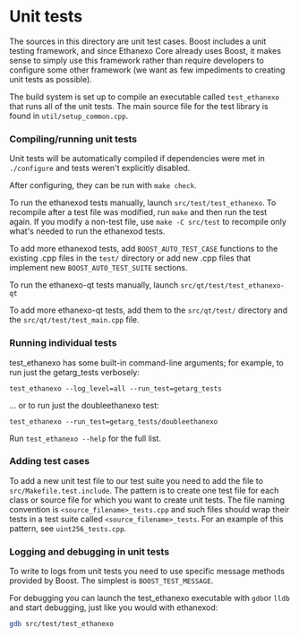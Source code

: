 # Unit tests

The sources in this directory are unit test cases. Boost includes a
unit testing framework, and since Ethanexo Core already uses Boost, it makes
sense to simply use this framework rather than require developers to
configure some other framework (we want as few impediments to creating
unit tests as possible).

The build system is set up to compile an executable called `test_ethanexo`
that runs all of the unit tests. The main source file for the test library is found in
`util/setup_common.cpp`.

### Compiling/running unit tests

Unit tests will be automatically compiled if dependencies were met in `./configure`
and tests weren't explicitly disabled.

After configuring, they can be run with `make check`.

To run the ethanexod tests manually, launch `src/test/test_ethanexo`. To recompile
after a test file was modified, run `make` and then run the test again. If you
modify a non-test file, use `make -C src/test` to recompile only what's needed
to run the ethanexod tests.

To add more ethanexod tests, add `BOOST_AUTO_TEST_CASE` functions to the existing
.cpp files in the `test/` directory or add new .cpp files that
implement new `BOOST_AUTO_TEST_SUITE` sections.

To run the ethanexo-qt tests manually, launch `src/qt/test/test_ethanexo-qt`

To add more ethanexo-qt tests, add them to the `src/qt/test/` directory and
the `src/qt/test/test_main.cpp` file.

### Running individual tests

test_ethanexo has some built-in command-line arguments; for
example, to run just the getarg_tests verbosely:

    test_ethanexo --log_level=all --run_test=getarg_tests

... or to run just the doubleethanexo test:

    test_ethanexo --run_test=getarg_tests/doubleethanexo

Run `test_ethanexo --help` for the full list.

### Adding test cases

To add a new unit test file to our test suite you need
to add the file to `src/Makefile.test.include`. The pattern is to create
one test file for each class or source file for which you want to create
unit tests. The file naming convention is `<source_filename>_tests.cpp`
and such files should wrap their tests in a test suite
called `<source_filename>_tests`. For an example of this pattern,
see `uint256_tests.cpp`.

### Logging and debugging in unit tests

To write to logs from unit tests you need to use specific message methods
provided by Boost. The simplest is `BOOST_TEST_MESSAGE`.

For debugging you can launch the test_ethanexo executable with `gdb`or `lldb` and
start debugging, just like you would with ethanexod:

```bash
gdb src/test/test_ethanexo
```

